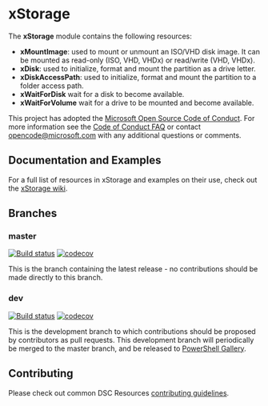 # xStorage

The **xStorage** module contains the following resources:

- **xMountImage**: used to mount or unmount an ISO/VHD disk image. It can be
    mounted as read-only (ISO, VHD, VHDx) or read/write (VHD, VHDx).
- **xDisk**: used to initialize, format and mount the partition as a drive letter.
- **xDiskAccessPath**: used to initialize, format and mount the partition to a
    folder access path.
- **xWaitForDisk** wait for a disk to become available.
- **xWaitForVolume** wait for a drive to be mounted and become available.

This project has adopted the [Microsoft Open Source Code of Conduct](https://opensource.microsoft.com/codeofconduct/).
For more information see the [Code of Conduct FAQ](https://opensource.microsoft.com/codeofconduct/faq/)
or contact [opencode@microsoft.com](mailto:opencode@microsoft.com) with any
additional questions or comments.

## Documentation and Examples

For a full list of resources in xStorage and examples on their use, check out
the [xStorage wiki](https://github.com/PowerShell/xStorage/wiki).

## Branches

### master

[![Build status](https://ci.appveyor.com/api/projects/status/1j95juvceu39ekm7/branch/master?svg=true)](https://ci.appveyor.com/project/PowerShell/xstorage/branch/master)
[![codecov](https://codecov.io/gh/PowerShell/xStorage/branch/master/graph/badge.svg)](https://codecov.io/gh/PowerShell/xStorage/branch/master)

This is the branch containing the latest release - no contributions should be made
directly to this branch.

### dev

[![Build status](https://ci.appveyor.com/api/projects/status/1j95juvceu39ekm7/branch/dev?svg=true)](https://ci.appveyor.com/project/PowerShell/xstorage/branch/dev)
[![codecov](https://codecov.io/gh/PowerShell/xStorage/branch/dev/graph/badge.svg)](https://codecov.io/gh/PowerShell/xStorage/branch/dev)

This is the development branch to which contributions should be proposed by contributors
as pull requests. This development branch will periodically be merged to the master
branch, and be released to [PowerShell Gallery](https://www.powershellgallery.com/).

## Contributing

Please check out common DSC Resources [contributing guidelines](https://github.com/PowerShell/DscResource.Kit/blob/master/CONTRIBUTING.md).
